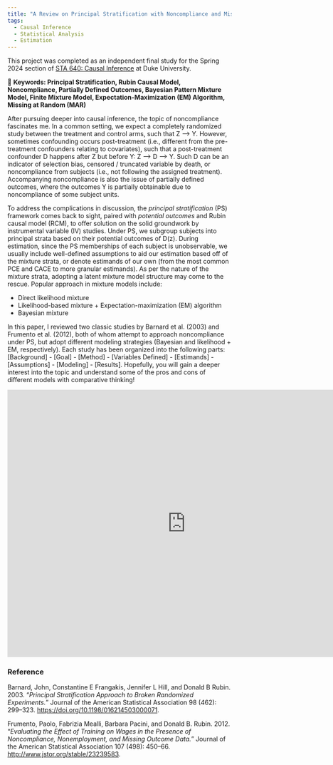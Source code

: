 ```yaml
---
title: "A Review on Principal Stratification with Noncompliance and Missing Outcome Data via Mixture Model"
tags:
  - Causal Inference
  - Statistical Analysis
  - Estimation
---
```


This project was completed as an independent final study for the Spring 2024 section of [STA 640: Causal Inference](https://www2.stat.duke.edu/~fl35/CausalInferenceClass.html) at Duke University.

🚩 **Keywords: Principal Stratification, Rubin Causal Model, Noncompliance, Partially Defined Outcomes, Bayesian Pattern Mixture Model, Finite Mixture Model, Expectation-Maximization (EM) Algorithm, Missing at Random (MAR)**

After pursuing deeper into causal inference, the topic of noncompliance fascinates me. In a common setting, we expect a completely randomized study between the treatment and control arms, such that Z —> Y. However, sometimes confounding occurs post-treatment (i.e., different from the pre-treatment confounders relating to covariates), such that a post-treatment confounder D happens after Z but before Y: Z —> D —> Y. Such D can be an indicator of selection bias, censored / truncated variable by death, or noncompliance from subjects (i.e., not following the assigned treatment). Accompanying noncompliance is also the issue of partially defined outcomes, where the outcomes Y is partially obtainable due to noncompliance of some subject units. 

To address the complications in discussion, the *principal stratification* (PS) framework comes back to sight, paired with *potential outcomes* and Rubin causal model (RCM), to offer solution on the solid groundwork by instrumental variable (IV) studies. Under PS, we subgroup subjects into principal strata based on their potential outcomes of D(z). During estimation, since the PS memberships of each subject is unobservable, we usually include well-defined assumptions to aid our estimation based off of the mixture strata, or denote estimands of our own (from the most common PCE and CACE to more granular estimands). As per the nature of the mixture strata, adopting a latent mixture model structure may come to the rescue. Popular approach in mixture models include:

- Direct likelihood mixture 
- Likelihood-based mixture + Expectation-maximization (EM) algorithm
- Bayesian mixture

In this paper, I reviewed two classic studies by Barnard et al. (2003) and Frumento et al. (2012), both of whom attempt to approach noncompliance under PS, but adopt different modeling strategies (Bayesian and likelihood + EM, respectively). Each study has been organized into the following parts: [Background] - [Goal] - [Method] - [Variables Defined] - [Estimands] - [Assumptions] - [Modeling] - [Results]. Hopefully, you will gain a deeper interest into the topic and understand some of the pros and cons of different models with comparative thinking!


<embed src="https://hollyyfc.github.io/docus/STA640-Final.pdf" width="800" height="600" type="application/pdf">


### Reference

Barnard, John, Constantine E Frangakis, Jennifer L Hill, and Donald B Rubin. 2003. “*Principal Stratification Approach to Broken Randomized Experiments.*” Journal of the American Statistical Association 98 (462): 299–323. https://doi.org/10.1198/016214503000071.

Frumento, Paolo, Fabrizia Mealli, Barbara Pacini, and Donald B. Rubin. 2012. “*Evaluating the Effect of Training on Wages in the Presence of Noncompliance, Nonemployment, and Missing Outcome Data.*” Journal of the American Statistical Association 107 (498): 450–66. http://www.jstor.org/stable/23239583.










